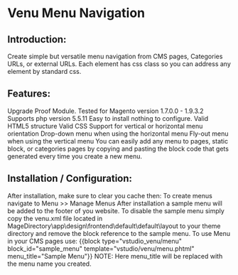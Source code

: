 # Venu Menu Navigation

## Introduction:

Create simple but versatile menu navigation from CMS pages, Categories URLs, or external URLs. Each element has css class so you can address any element by standard css.

## Features:

Upgrade Proof Module.
Tested for Magento version 1.7.0.0 - 1.9.3.2
Supports php version 5.5.11
 Easy to install nothing to configure.
Valid HTML5 structure
Valid CSS
Support for vertical or horizontal menu orientation
Drop-down menu when using the horizontal menu
Fly-out menu when using the vertical menu
You can easily add any menu to pages, static block, or categories pages by copying and pasting the block code that gets generated every time you create a new menu.
 

## Installation / Configuration:

After installation, make sure to clear you cache then:
To create menus navigate to Menu >> Manage Menus
After installation a sample menu will be added to the footer of you website.
To disable the sample menu simply copy the venu.xml file located in MageDirectory\app\design\frontend\default\default\layout  to your theme directory and remove the block reference to the sample menu.
To use Menu in your CMS pages use:
{{block type="vstudio_venu/menu" block_id="sample_menu" template="vstudio/venu/menu.phtml" menu_title="Sample Menu"}}
 NOTE: Here menu_title will be replaced with the menu name you created.
